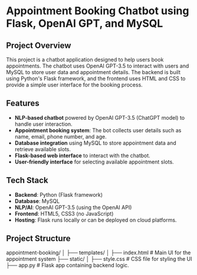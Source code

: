 # **Appointment Booking Chatbot using Flask, OpenAI GPT, and MySQL**

## **Project Overview**
This project is a chatbot application designed to help users book appointments. The chatbot uses OpenAI GPT-3.5 to interact with users and MySQL to store user data and appointment details. The backend is built using Python's Flask framework, and the frontend uses HTML and CSS to provide a simple user interface for the booking process.

## **Features**
- **NLP-based chatbot** powered by OpenAI GPT-3.5 (ChatGPT model) to handle user interaction.
- **Appointment booking system**: The bot collects user details such as name, email, phone number, and age.
- **Database integration** using MySQL to store appointment data and retrieve available slots.
- **Flask-based web interface** to interact with the chatbot.
- **User-friendly interface** for selecting available appointment slots.

## **Tech Stack**
- **Backend**: Python (Flask framework)
- **Database**: MySQL
- **NLP/AI**: OpenAI GPT-3.5 (using the OpenAI API)
- **Frontend**: HTML5, CSS3 (no JavaScript)
- **Hosting**: Flask runs locally or can be deployed on cloud platforms.

## **Project Structure**
appointment-booking/ │ ├── templates/ │ ├── index.html # Main UI for the appointment system ├── static/ │ ├── style.css # CSS file for styling the UI ├── app.py # Flask app containing backend logic.
